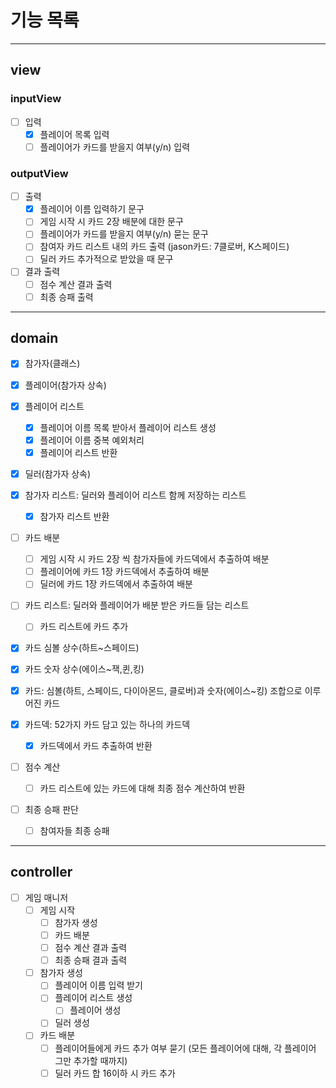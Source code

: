 # 기능 목록

<hr>

## view

### inputView

- [ ] 입력
  - [x] 플레이어 목록 입력 
  - [ ] 플레이어가 카드를 받을지 여부(y/n) 입력

### outputView

- [ ] 출력
  - [x] 플레이어 이름 입력하기 문구
  - [ ] 게임 시작 시 카드 2장 배분에 대한 문구
  - [ ] 플레이어가 카드를 받을지 여부(y/n) 묻는 문구
  - [ ] 참여자 카드 리스트 내의 카드 출력 (jason카드: 7클로버, K스페이드)
  - [ ] 딜러 카드 추가적으로 받았을 때 문구

- [ ] 결과 출력
  - [ ] 점수 계산 결과 출력
  - [ ] 최종 승패 출력

<hr>

## domain

- [x] 참가자(클래스)

- [x] 플레이어(참가자 상속)

- [x] 플레이어 리스트
  - [x] 플레이어 이름 목록 받아서 플레이어 리스트 생성 
  - [x] 플레이어 이름 중복 예외처리
  - [x] 플레이어 리스트 반환

- [x] 딜러(참가자 상속)

- [x] 참가자 리스트: 딜러와 플레이어 리스트 함께 저장하는 리스트
  - [x] 참가자 리스트 반환
  
- [ ] 카드 배분
  - [ ] 게임 시작 시 카드 2장 씩 참가자들에 카드덱에서 추출하여 배분
  - [ ] 플레이어에 카드 1장 카드덱에서 추출하여 배분
  - [ ] 딜러에 카드 1장 카드덱에서 추출하여 배분

- [ ] 카드 리스트: 딜러와 플레이어가 배분 받은 카드들 담는 리스트
  - [ ] 카드 리스트에 카드 추가

- [x] 카드 심볼 상수(하트~스페이드)

- [x] 카드 숫자 상수(에이스~잭,퀸,킹)

- [x] 카드: 심볼(하트, 스페이드, 다이아몬드, 클로버)과 숫자(에이스~킹) 조합으로 이루어진 카드

- [x] 카드덱: 52가지 카드 담고 있는 하나의 카드덱
  - [x] 카드덱에서 카드 추출하여 반환

- [ ] 점수 계산
  - [ ] 카드 리스트에 있는 카드에 대해 최종 점수 계산하여 반환

- [ ] 최종 승패 판단
  - [ ] 참여자들 최종 승패

<hr>

## controller

- [ ] 게임 매니저
  - [ ] 게임 시작
    - [ ] 참가자 생성
    - [ ] 카드 배분
    - [ ] 점수 계산 결과 출력
    - [ ] 최종 승패 결과 출력
  - [ ] 참가자 생성
    - [ ] 플레이어 이름 입력 받기
    - [ ] 플레이어 리스트 생성
      - [ ] 플레이어 생성
    - [ ] 딜러 생성
  - [ ] 카드 배분
    - [ ] 플레이어들에게 카드 추가 여부 묻기 (모든 플레이어에 대해, 각 플레이어 그만 추가할 때까지)
    - [ ] 딜러 카드 합 16이하 시 카드 추가
